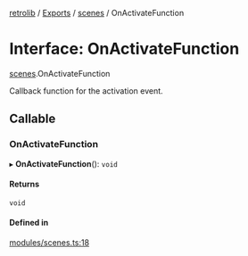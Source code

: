[retrolib](../README.md) / [Exports](../modules.md) / [scenes](../modules/scenes.md) / OnActivateFunction

# Interface: OnActivateFunction

[scenes](../modules/scenes.md).OnActivateFunction

Callback function for the activation event.

## Callable

### OnActivateFunction

▸ **OnActivateFunction**(): `void`

#### Returns

`void`

#### Defined in

[modules/scenes.ts:18](https://github.com/philbgarner/retrolib/blob/d6d017d/src/modules/scenes.ts#L18)
